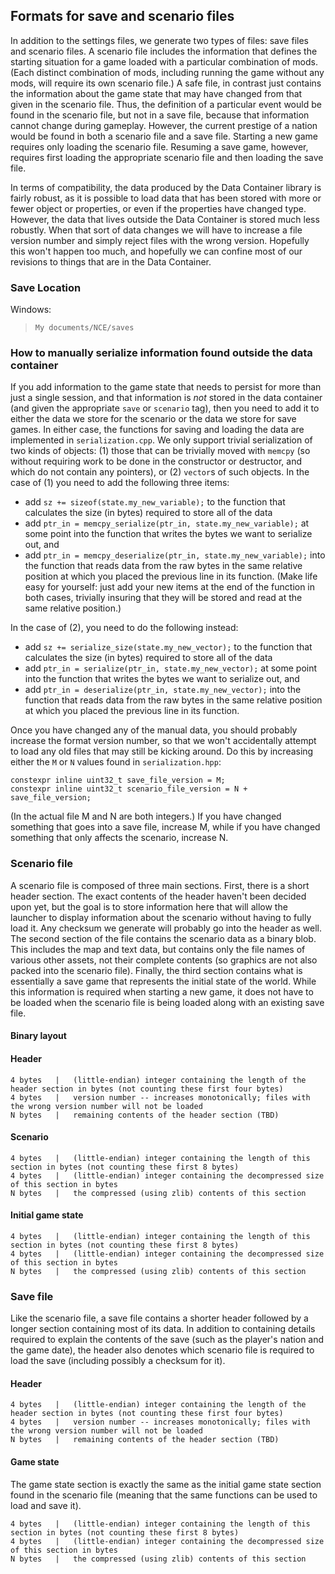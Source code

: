 ## Formats for save and scenario files

In addition to the settings files, we generate two types of files: save files and scenario files. A scenario file includes the information that defines the starting situation for a game loaded with a particular combination of mods. (Each distinct combination of mods, including running the game without any mods, will require its own scenario file.) A safe file, in contrast just contains the information about the game state that may have changed from that given in the scenario file. Thus, the definition of a particular event would be found in the scenario file, but not in a save file, because that information cannot change during gameplay. However, the current prestige of a nation would be found in both a scenario file and a save file. Starting a new game requires only loading the scenario file. Resuming a save game, however, requires first loading the appropriate scenario file and then loading the save file.

In terms of compatibility, the data produced by the Data Container library is fairly robust, as it is possible to load data that has been stored with more or fewer object or properties, or even if the properties have changed type. However, the data that lives outside the Data Container is stored much less robustly. When that sort of data changes we will have to increase a file version number and simply reject files with the wrong version. Hopefully this won't happen too much, and hopefully we can confine most of our revisions to things that are in the Data Container.

### Save Location

Windows: 
> `My documents/NCE/saves`

### How to manually serialize information found outside the data container

If you add information to the game state that needs to persist for more than just a single session, and that information is *not* stored in the data container (and given the appropriate `save` or `scenario` tag), then you need to add it to either the data we store for the scenario or the data we store for save games. In either case, the functions for saving and loading the data are implemented in `serialization.cpp`. We only support trivial serialization of two kinds of objects: (1) those that can be trivially moved with `memcpy` (so without requiring work to be done in the constructor or destructor, and which do not contain any pointers), or (2) `vector`s of such objects. In the case of (1) you need to add the following three items:
- add `sz += sizeof(state.my_new_variable);` to the function that calculates the size (in bytes) required to store all of the data
- add `ptr_in = memcpy_serialize(ptr_in, state.my_new_variable);` at some point into the function that writes the bytes we want to serialize out, and
- add `ptr_in = memcpy_deserialize(ptr_in, state.my_new_variable);` into the function that reads data from the raw bytes in the same relative position at which you placed the previous line in its function. (Make life easy for yourself: just add your new items at the end of the function in both cases, trivially insuring that they will be stored and read at the same relative position.)

In the case of (2), you need to do the following instead:
- add `sz += serialize_size(state.my_new_vector);` to the function that calculates the size (in bytes) required to store all of the data
- add `ptr_in = serialize(ptr_in, state.my_new_vector);` at some point into the function that writes the bytes we want to serialize out, and
- add `ptr_in = deserialize(ptr_in, state.my_new_vector);` into the function that reads data from the raw bytes in the same relative position at which you placed the previous line in its function.

Once you have changed any of the manual data, you should probably increase the format version number, so that we won't accidentally attempt to load any old files that may still be kicking around. Do this by increasing either the `M` or `N` values found in `serialization.hpp`:
```
constexpr inline uint32_t save_file_version = M;
constexpr inline uint32_t scenario_file_version = N + save_file_version;
```
(In the actual file M and N are both integers.) If you have changed something that goes into a save file, increase M, while if you have changed something that only affects the scenario, increase N. 

### Scenario file

A scenario file is composed of three main sections. First, there is a short header section. The exact contents of the header haven't been decided upon yet, but the goal is to store information here that will allow the launcher to display information about the scenario without having to fully load it. Any checksum we generate will probably go into the header as well. The second section of the file contains the scenario data as a binary blob. This includes the map and text data, but contains only the file names of various other assets, not their complete contents (so graphics are not also packed into the scenario file). Finally, the third section contains what is essentially a save game that represents the initial state of the world. While this information is required when starting a new game, it does not have to be loaded when the scenario file is being loaded along with an existing save file.

#### Binary layout

#### Header

```
4 bytes   |   (little-endian) integer containing the length of the header section in bytes (not counting these first four bytes)
4 bytes   |   version number -- increases monotonically; files with the wrong version number will not be loaded
N bytes   |   remaining contents of the header section (TBD)
```

#### Scenario

```
4 bytes   |   (little-endian) integer containing the length of this section in bytes (not counting these first 8 bytes)
4 bytes   |   (little-endian) integer containing the decompressed size of this section in bytes
N bytes   |   the compressed (using zlib) contents of this section
```

#### Initial game state

```
4 bytes   |   (little-endian) integer containing the length of this section in bytes (not counting these first 8 bytes)
4 bytes   |   (little-endian) integer containing the decompressed size of this section in bytes
N bytes   |   the compressed (using zlib) contents of this section
```

### Save file

Like the scenario file, a save file contains a shorter header followed by a longer section containing most of its data. In addition to containing details required to explain the contents of the save (such as the player's nation and the game date), the header also denotes which scenario file is required to load the save (including possibly a checksum for it).

#### Header

```
4 bytes   |   (little-endian) integer containing the length of the header section in bytes (not counting these first four bytes)
4 bytes   |   version number -- increases monotonically; files with the wrong version number will not be loaded
N bytes   |   remaining contents of the header section (TBD)
```

#### Game state

The game state section is exactly the same as the initial game state section found in the scenario file (meaning that the same functions can be used to load and save it).

```
4 bytes   |   (little-endian) integer containing the length of this section in bytes (not counting these first 8 bytes)
4 bytes   |   (little-endian) integer containing the decompressed size of this section in bytes
N bytes   |   the compressed (using zlib) contents of this section
```
